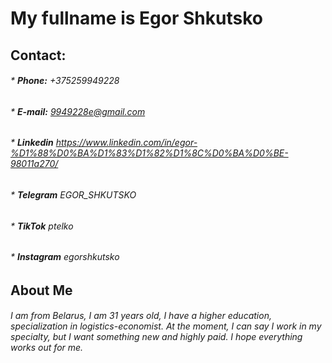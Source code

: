 # My fullname is Egor Shkutsko  
## **Contact:**  
###### * **Phone:** +375259949228  
###### * **E-mail:** 9949228e@gmail.com  
###### * **Linkedin** https://www.linkedin.com/in/egor-%D1%88%D0%BA%D1%83%D1%82%D1%8C%D0%BA%D0%BE-98011a270/  
###### * **Telegram** EGOR_SHKUTSKO 
###### * **TikTok** ptelko
###### * **Instagram** egorshkutsko 
## **About Me** 
###### I am from Belarus, I am 31 years old, I have a higher education, specialization in  logistics-economist. At the moment, I can say I work in my specialty, but I want something new and  highly paid. I hope everything works out for me.  
